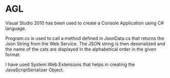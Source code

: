 # AGL

Visual Studio 2010 has been used to create a Console Application using C# language.

Program.cs is used to call a method defined in JsonData.cs that returns the Json String from the Web Service. The JSON string is then deserialized and the name of the cats are displayed in the alphabetical order in the given format.

I have used System.Web.Extensions that helps in creating the JavaScriptSerializer Object.
